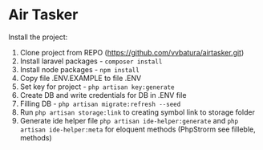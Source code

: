 # Air Tasker

Install the project:

1. Clone project from REPO (https://github.com/vvbatura/airtasker.git)
2. Install laravel packages - `composer install`
3. Install node packages - `npm install`
4. Copy file .ENV.EXAMPLE to file .ENV
5. Set key for project - `php artisan key:generate`
6. Create DB and write credentials for DB in .ENV file
7. Filling DB - `php artisan migrate:refresh --seed`
8. Run `php artisan storage:link` to creating symbol link to storage folder
9. Generate ide helper file `php artisan ide-helper:generate` and `php artisan ide-helper:meta` 
    for eloquent methods (PhpStrorm see filleble, methods)  
